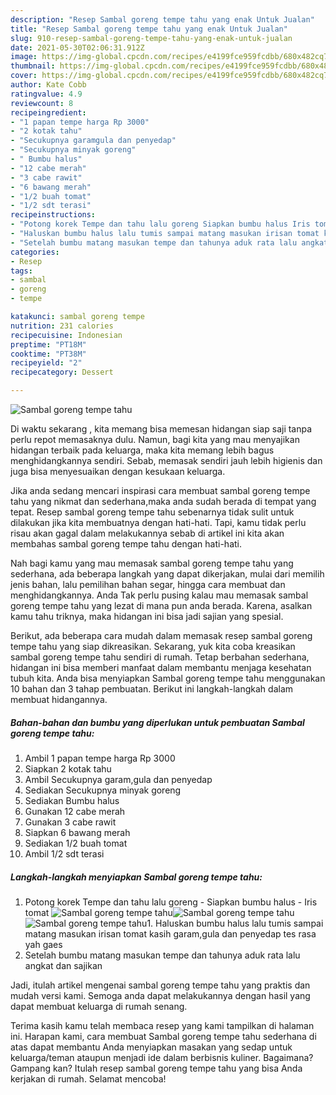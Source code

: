 ```yaml
---
description: "Resep Sambal goreng tempe tahu yang enak Untuk Jualan"
title: "Resep Sambal goreng tempe tahu yang enak Untuk Jualan"
slug: 910-resep-sambal-goreng-tempe-tahu-yang-enak-untuk-jualan
date: 2021-05-30T02:06:31.912Z
image: https://img-global.cpcdn.com/recipes/e4199fce959fcdbb/680x482cq70/sambal-goreng-tempe-tahu-foto-resep-utama.jpg
thumbnail: https://img-global.cpcdn.com/recipes/e4199fce959fcdbb/680x482cq70/sambal-goreng-tempe-tahu-foto-resep-utama.jpg
cover: https://img-global.cpcdn.com/recipes/e4199fce959fcdbb/680x482cq70/sambal-goreng-tempe-tahu-foto-resep-utama.jpg
author: Kate Cobb
ratingvalue: 4.9
reviewcount: 8
recipeingredient:
- "1 papan tempe harga Rp 3000"
- "2 kotak tahu"
- "Secukupnya garamgula dan penyedap"
- "Secukupnya minyak goreng"
- " Bumbu halus"
- "12 cabe merah"
- "3 cabe rawit"
- "6 bawang merah"
- "1/2 buah tomat"
- "1/2 sdt terasi"
recipeinstructions:
- "Potong korek Tempe dan tahu lalu goreng Siapkan bumbu halus Iris tomat"
- "Haluskan bumbu halus lalu tumis sampai matang masukan irisan tomat kasih garam,gula dan penyedap tes rasa yah gaes"
- "Setelah bumbu matang masukan tempe dan tahunya aduk rata lalu angkat dan sajikan"
categories:
- Resep
tags:
- sambal
- goreng
- tempe

katakunci: sambal goreng tempe 
nutrition: 231 calories
recipecuisine: Indonesian
preptime: "PT18M"
cooktime: "PT38M"
recipeyield: "2"
recipecategory: Dessert

---
```



![Sambal goreng tempe tahu](https://img-global.cpcdn.com/recipes/e4199fce959fcdbb/680x482cq70/sambal-goreng-tempe-tahu-foto-resep-utama.jpg)

Di waktu  sekarang , kita memang bisa memesan hidangan siap saji tanpa perlu repot memasaknya dulu. Namun, bagi kita yang mau menyajikan hidangan terbaik pada keluarga, maka kita memang lebih bagus menghidangkannya sendiri. Sebab, memasak sendiri jauh lebih higienis dan juga bisa menyesuaikan dengan kesukaan keluarga.

Jika anda sedang mencari inspirasi cara membuat sambal goreng tempe tahu yang nikmat dan sederhana,maka anda sudah berada di tempat yang tepat. Resep sambal goreng tempe tahu  sebenarnya tidak sulit untuk dilakukan jika kita membuatnya dengan hati-hati. Tapi, kamu tidak perlu risau akan gagal dalam melakukannya 
sebab di artikel ini kita akan membahas sambal goreng tempe tahu dengan hati-hati.  



Nah bagi kamu yang mau memasak sambal goreng tempe tahu yang sederhana, ada beberapa langkah yang dapat dikerjakan, mulai dari memilih jenis bahan, lalu pemilihan bahan segar, hingga cara membuat dan menghidangkannya. Anda Tak perlu pusing kalau mau memasak sambal goreng tempe tahu yang lezat di mana pun anda berada. Karena, asalkan kamu  tahu triknya, maka hidangan ini bisa jadi sajian yang spesial.

Berikut, ada beberapa cara mudah dalam memasak resep sambal goreng tempe tahu yang siap dikreasikan. Sekarang, yuk kita coba kreasikan sambal goreng tempe tahu sendiri di rumah. Tetap berbahan sederhana, hidangan ini bisa memberi manfaat dalam membantu menjaga kesehatan tubuh kita. Anda bisa menyiapkan Sambal goreng tempe tahu menggunakan 10 bahan dan 3 tahap pembuatan. Berikut ini langkah-langkah dalam membuat hidangannya.

<!--inarticleads1-->

##### Bahan-bahan dan bumbu yang diperlukan untuk pembuatan Sambal goreng tempe tahu:

1. Ambil 1 papan tempe harga Rp 3000
1. Siapkan 2 kotak tahu
1. Ambil Secukupnya garam,gula dan penyedap
1. Sediakan Secukupnya minyak goreng
1. Sediakan  Bumbu halus
1. Gunakan 12 cabe merah
1. Gunakan 3 cabe rawit
1. Siapkan 6 bawang merah
1. Sediakan 1/2 buah tomat
1. Ambil 1/2 sdt terasi




<!--inarticleads2-->

##### Langkah-langkah menyiapkan Sambal goreng tempe tahu:

1. Potong korek Tempe dan tahu lalu goreng - Siapkan bumbu halus - Iris tomat
<img src="https://img-global.cpcdn.com/steps/973517b28809d0eb/160x128cq70/sambal-goreng-tempe-tahu-langkah-memasak-1-foto.jpg" alt="Sambal goreng tempe tahu"><img src="https://img-global.cpcdn.com/steps/7a8808518777042b/160x128cq70/sambal-goreng-tempe-tahu-langkah-memasak-1-foto.jpg" alt="Sambal goreng tempe tahu"><img src="https://img-global.cpcdn.com/steps/90bbf037fbb52386/160x128cq70/sambal-goreng-tempe-tahu-langkah-memasak-1-foto.jpg" alt="Sambal goreng tempe tahu">1. Haluskan bumbu halus lalu tumis sampai matang masukan irisan tomat kasih garam,gula dan penyedap tes rasa yah gaes
1. Setelah bumbu matang masukan tempe dan tahunya aduk rata lalu angkat dan sajikan




Jadi, itulah artikel mengenai  sambal goreng tempe tahu  yang praktis dan mudah versi kami. Semoga anda dapat melakukannya dengan hasil yang dapat membuat keluarga di rumah senang. 

Terima kasih kamu telah membaca resep yang kami tampilkan di halaman ini. Harapan kami, cara membuat  Sambal goreng tempe tahu sederhana di atas dapat membantu Anda menyiapkan masakan yang sedap untuk keluarga/teman ataupun menjadi ide dalam berbisnis kuliner. Bagaimana? Gampang kan? Itulah resep sambal goreng tempe tahu yang bisa Anda kerjakan di rumah. Selamat mencoba!

